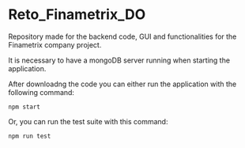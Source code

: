 # Reto_Finametrix_DO
Repository made for the backend code, GUI and functionalities for the Finametrix company project.

It is necessary to have a mongoDB server running when starting the application.

After downloadng the code you can either run the application with the following command:

`npm start`

Or, you can run the test suite with this command:

`npm run test`
